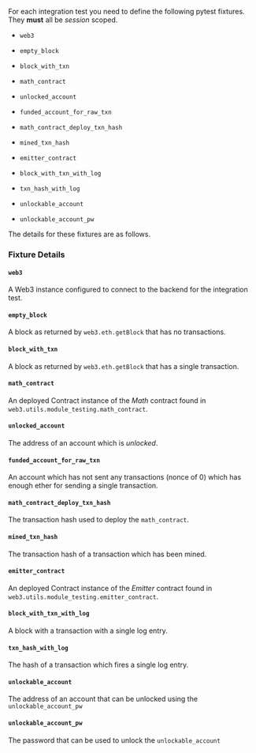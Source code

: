 For each integration test you need to define the following pytest fixtures.
They **must** all be *session* scoped.

* `web3`
* `empty_block`
* `block_with_txn`
* `math_contract`
* `unlocked_account`
* `funded_account_for_raw_txn`
* `math_contract_deploy_txn_hash`
* `mined_txn_hash`
* `emitter_contract`
* `block_with_txn_with_log`
* `txn_hash_with_log`

* `unlockable_account`
* `unlockable_account_pw`

The details for these fixtures are as follows.


### Fixture Details

#### `web3`

A Web3 instance configured to connect to the backend for the integration test.


#### `empty_block`

A block as returned by `web3.eth.getBlock` that has no transactions.


#### `block_with_txn`

A block as returned by `web3.eth.getBlock` that has a single transaction.


#### `math_contract`

An deployed Contract instance of the *Math* contract found in
`web3.utils.module_testing.math_contract`.


#### `unlocked_account`

The address of an account which is *unlocked*.


#### `funded_account_for_raw_txn`

An account which has not sent any transactions (nonce of 0) which has enough
ether for sending a single transaction.


#### `math_contract_deploy_txn_hash`

The transaction hash used to deploy the `math_contract`.


#### `mined_txn_hash`

The transaction hash of a transaction which has been mined.


#### `emitter_contract`

An deployed Contract instance of the *Emitter* contract found in
`web3.utils.module_testing.emitter_contract`.


#### `block_with_txn_with_log`

A block with a transaction with a single log entry.


#### `txn_hash_with_log`

The hash of a transaction which fires a single log entry.


#### `unlockable_account`

The address of an account that can be unlocked using the `unlockable_account_pw`


#### `unlockable_account_pw`

The password that can be used to unlock the `unlockable_account`
